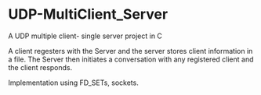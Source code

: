 # UDP-MultiClient_Server
A UDP multiple client- single server project in C

A client regesters with the Server and the server stores client information in a file. The Server then initiates a conversation with any registered client and the client responds.

Implementation using FD_SETs, sockets.

